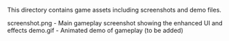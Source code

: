 This directory contains game assets including screenshots and demo files.

screenshot.png - Main gameplay screenshot showing the enhanced UI and effects
demo.gif - Animated demo of gameplay (to be added)
